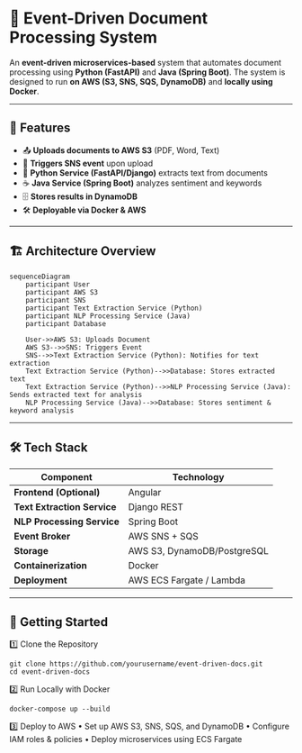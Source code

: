 # 📄 Event-Driven Document Processing System

An **event-driven microservices-based** system that automates document processing using **Python (FastAPI)** and **Java (Spring Boot)**. The system is designed to run **on AWS (S3, SNS, SQS, DynamoDB)** and **locally using Docker**.

---

## 🌟 Features
- 📤 **Uploads documents to AWS S3** (PDF, Word, Text)
- 🔔 **Triggers SNS event** upon upload
- 🐍 **Python Service (FastAPI/Django)** extracts text from documents
- ☕ **Java Service (Spring Boot)** analyzes sentiment and keywords
- 🗄 **Stores results in DynamoDB**
- 🛠 **Deployable via Docker & AWS**

---

## 🏗 Architecture Overview

```mermaid
sequenceDiagram
    participant User
    participant AWS S3
    participant SNS
    participant Text Extraction Service (Python)
    participant NLP Processing Service (Java)
    participant Database

    User->>AWS S3: Uploads Document
    AWS S3-->>SNS: Triggers Event
    SNS-->>Text Extraction Service (Python): Notifies for text extraction
    Text Extraction Service (Python)-->>Database: Stores extracted text
    Text Extraction Service (Python)-->>NLP Processing Service (Java): Sends extracted text for analysis
    NLP Processing Service (Java)-->>Database: Stores sentiment & keyword analysis
```

---

## 🛠 Tech Stack

| Component          | Technology                     |
|-------------------|--------------------------------|
| **Frontend (Optional)** | Angular  |
| **Text Extraction Service** | Django REST        |
| **NLP Processing Service**   | Spring Boot                   |
| **Event Broker**   | AWS SNS + SQS                 |
| **Storage**        | AWS S3, DynamoDB/PostgreSQL   |
| **Containerization** | Docker                      |
| **Deployment**    | AWS ECS Fargate / Lambda      |

---

## 🚀 Getting Started

1️⃣ Clone the Repository
```
git clone https://github.com/yourusername/event-driven-docs.git
cd event-driven-docs
```

2️⃣ Run Locally with Docker
```
docker-compose up --build
```

3️⃣ Deploy to AWS
	•	Set up AWS S3, SNS, SQS, and DynamoDB
	•	Configure IAM roles & policies
	•	Deploy microservices using ECS Fargate
